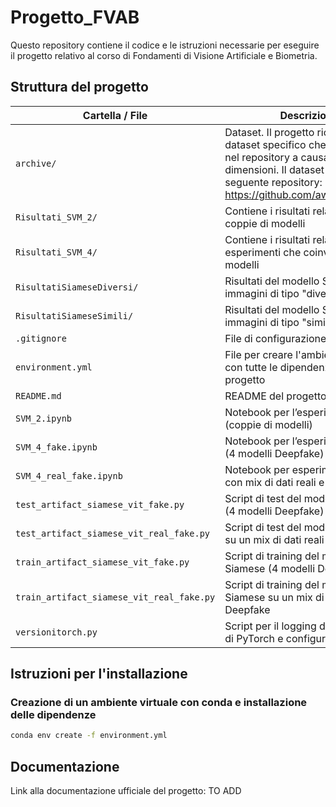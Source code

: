 # Progetto_FVAB
Questo repository contiene il codice e le istruzioni necessarie per eseguire il progetto relativo al corso di Fondamenti di Visione Artificiale e Biometria. 

## Struttura del progetto

| Cartella / File                                     | Descrizione                                                                 |
|-----------------------------------------------------|-----------------------------------------------------------------------------|
| `archive/`                                          | Dataset. Il progetto richiede un dataset specifico che non è incluso nel repository a causa delle sue dimensioni. Il dataset è presente al seguente repository: https://github.com/awsaf49/artifact        |
| `Risultati_SVM_2/`                                        | Contiene i risultati relativi alle coppie di modelli                           |
| `Risultati_SVM_4/`                                  | Contiene i risultati relativi agli esperimenti che coinvolgevano 4 modelli                                |
| `RisultatiSiameseDiversi/`                          | Risultati del modello Siamese su immagini di tipo "diverso"                |
| `RisultatiSiameseSimili/`                           | Risultati del modello Siamese su immagini di tipo "simile"                 |
| `.gitignore`                                        | File di configurazione per Git   |
| `environment.yml`                                   | File per creare l'ambiente Conda con tutte le dipendenze del progetto      |
| `README.md`                                         | README del progetto                                     |
| `SVM_2.ipynb`                                       | Notebook per l’esperimento SVM 2 (coppie di modelli)                                           |
| `SVM_4_fake.ipynb`                                  | Notebook per l’esperimento SVM 4 (4 modelli Deepfake)                            |
| `SVM_4_real_fake.ipynb`                             | Notebook per esperimento SVM 4 con mix di dati reali e Deepfake          |
| `test_artifact_siamese_vit_fake.py`                | Script di test del modello Siamese (4 modelli Deepfake)                      |
| `test_artifact_siamese_vit_real_fake.py`           | Script di test del modello Siamese su un mix di dati reali e Deepfake                |
| `train_artifact_siamese_vit_fake.py`               | Script di training del modello Siamese (4 modelli Deepfake)                 |
| `train_artifact_siamese_vit_real_fake.py`          | Script di training del modello Siamese su un mix di dati reali e Deepfake           |
| `versionitorch.py`                                  | Script per il logging della versione di PyTorch e configurazioni varie     |

## Istruzioni per l'installazione
### Creazione di un ambiente virtuale con conda e installazione delle dipendenze

```bash
conda env create -f environment.yml
```

## Documentazione
Link alla documentazione ufficiale del progetto: TO ADD
